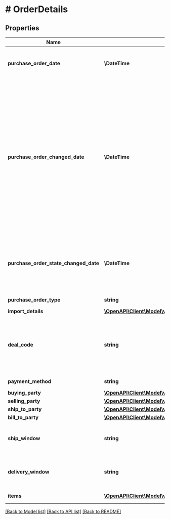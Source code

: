 # # OrderDetails

## Properties

Name | Type | Description | Notes
------------ | ------------- | ------------- | -------------
**purchase_order_date** | **\DateTime** | The date the purchase order was placed. Must be in ISO-8601 date/time format. |
**purchase_order_changed_date** | **\DateTime** | The date when purchase order was last changed by Amazon after the order was placed. This date will be greater than &#39;purchaseOrderDate&#39;. This means the PO data was changed on that date and vendors are required to fulfill the  updated PO. The PO changes can be related to Item Quantity, Ship to Location, Ship Window etc. This field will not be present in orders that have not changed after creation. Must be in ISO-8601 date/time format. | [optional]
**purchase_order_state_changed_date** | **\DateTime** | The date when current purchase order state was changed. Current purchase order state is available in the field &#39;purchaseOrderState&#39;. Must be in ISO-8601 date/time format. |
**purchase_order_type** | **string** | Type of purchase order. | [optional]
**import_details** | [**\OpenAPI\Client\Model\vendor.orders\ImportDetails**](ImportDetails.md) |  | [optional]
**deal_code** | **string** | If requested by the recipient, this field will contain a promotional/deal number. The discount code line is optional. It is used to obtain a price discount on items on the order. | [optional]
**payment_method** | **string** | Payment method used. | [optional]
**buying_party** | [**\OpenAPI\Client\Model\vendor.orders\PartyIdentification**](PartyIdentification.md) |  | [optional]
**selling_party** | [**\OpenAPI\Client\Model\vendor.orders\PartyIdentification**](PartyIdentification.md) |  | [optional]
**ship_to_party** | [**\OpenAPI\Client\Model\vendor.orders\PartyIdentification**](PartyIdentification.md) |  | [optional]
**bill_to_party** | [**\OpenAPI\Client\Model\vendor.orders\PartyIdentification**](PartyIdentification.md) |  | [optional]
**ship_window** | **string** | Defines a date time interval according to ISO8601. Interval is separated by double hyphen (--). | [optional]
**delivery_window** | **string** | Defines a date time interval according to ISO8601. Interval is separated by double hyphen (--). | [optional]
**items** | [**\OpenAPI\Client\Model\vendor.orders\OrderItem[]**](OrderItem.md) | A list of items in this purchase order. |

[[Back to Model list]](../../README.md#models) [[Back to API list]](../../README.md#endpoints) [[Back to README]](../../README.md)
